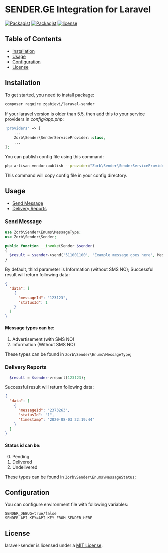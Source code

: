 # SENDER.GE Integration for Laravel

[![Packagist](https://img.shields.io/packagist/v/zgabievi/laravel-sender.svg?v=2)](https://packagist.org/packages/zgabievi/laravel-sender)
[![Packagist](https://img.shields.io/packagist/dt/zgabievi/laravel-sender.svg?v=2)](https://packagist.org/packages/zgabievi/laravel-sender)
[![license](https://img.shields.io/github/license/zgabievi/laravel-sender.svg?v=2)](https://packagist.org/packages/zgabievi/laravel-sender)

## Table of Contents
- [Installation](#installation)
- [Usage](#usage)
- [Configuration](#configuration)
- [License](#license)

## Installation

To get started, you need to install package:

```sh
composer require zgabievi/laravel-sender
```

If your laravel version is older than 5.5, then add this to your service providers in *config/app.php*:

```php
'providers' => [
    ...
    Zorb\Sender\SenderServiceProvider::class,
    ...
];
```

You can publish config file using this command:

```sh
php artisan vendor:publish --provider="Zorb\Sender\SenderServiceProvider"
```

This command will copy config file in your config directory.

## Usage

- [Send Message](#send-message)
- [Delivery Reports](#delivery-reports)

### Send Message

```php
use Zorb\Sender\Enums\MessageType;
use Zorb\Sender\Sender;

public function __invoke(Sender $sender)
{
  $result = $sender->send('511001100', 'Example message goes here', MessageType::Advertising);
}
```

By default, third parameter is Information (without SMS NO);
Successful result will return following data:

```json
{
  "data": [
    {
      "messageId": "123123",
      "statusId": 1
    }
  ]
}
```

#### Message types can be:

1. Advertisement (with SMS NO)
2. Information (Without SMS NO)

These types can be found in `Zorb\Sender\Enums\MessageType`;

### Delivery Reports

```php
  $result = $sender->report(123123);
```

Successful result will return following data:

```json
{
  "data": [
    {
      "messageId": "2373263",
      "statusId": "1",
      "timestamp": "2020-08-03 22:19:44"
    }
  ]
}
```

#### Status id can be:
0. Pending
1. Delivered
2. Undelivered

These types can be found in `Zorb\Sender\Enums\MessageStatus`;

## Configuration

You can configure environment file with following variables:

```
SENDER_DEBUG=true/false
SENDER_API_KEY=API_KEY_FROM_SENDER_HERE
```

## License

laravel-sender is licensed under a [MIT License](https://github.com/zgabievi/laravel-sender/blob/master/LICENSE).

